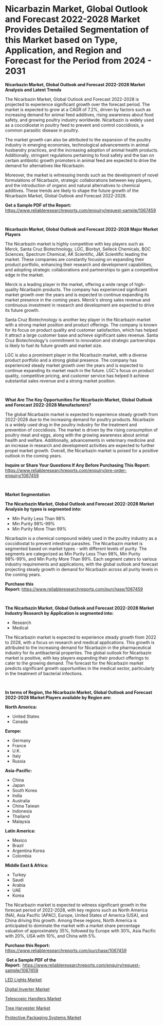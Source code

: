 <p><h1>Nicarbazin Market, Global Outlook and Forecast 2022-2028 Market Provides Detailed Segmentation of this Market based on Type, Application, and Region and Forecast for the Period from 2024 - 2031</h1></p><p><strong>Nicarbazin Market, Global Outlook and Forecast 2022-2028 Market Analysis and Latest Trends</strong></p>
<p><p>The Nicarbazin Market, Global Outlook and Forecast 2022-2028 is projected to experience significant growth over the forecast period. The market is expected to grow at a CAGR of 7.2%, driven by factors such as increasing demand for animal feed additives, rising awareness about food safety, and growing poultry industry worldwide. Nicarbazin is widely used as a coccidiostat in poultry feed to prevent and control coccidiosis, a common parasitic disease in poultry. </p><p>The market growth can also be attributed to the expansion of the poultry industry in emerging economies, technological advancements in animal husbandry practices, and the increasing adoption of animal health products. Additionally, stringent regulations pertaining to food safety and the ban on certain antibiotic growth promoters in animal feed are expected to drive the demand for alternatives like Nicarbazin.</p><p>Moreover, the market is witnessing trends such as the development of novel formulations of Nicarbazin, strategic collaborations between key players, and the introduction of organic and natural alternatives to chemical additives. These trends are likely to shape the future growth of the Nicarbazin Market, Global Outlook and Forecast 2022-2028.</p></p>
<p><strong>Get a Sample PDF of the Report:&nbsp;</strong> <a href="https://www.reliableresearchreports.com/enquiry/request-sample/1067459">https://www.reliableresearchreports.com/enquiry/request-sample/1067459</a></p>
<p>&nbsp;</p>
<p><strong>Nicarbazin Market, Global Outlook and Forecast 2022-2028 Major Market Players</strong></p>
<p><p>The Nicarbazin market is highly competitive with key players such as Merck, Santa Cruz Biotechnology, LGC, Biorbyt, Selleck Chemicals, BOC Sciences, Spectrum Chemical, AK Scientific, J&K Scientific leading the market. These companies are constantly focusing on expanding their product portfolio, enhancing their research and development capabilities, and adopting strategic collaborations and partnerships to gain a competitive edge in the market.</p><p>Merck is a leading player in the market, offering a wide range of high-quality Nicarbazin products. The company has experienced significant market growth over the years and is expected to continue expanding its market presence in the coming years. Merck's strong sales revenue and continuous investment in research and development are expected to drive its future growth.</p><p>Santa Cruz Biotechnology is another key player in the Nicarbazin market with a strong market position and product offerings. The company is known for its focus on product quality and customer satisfaction, which has helped it attract a large customer base and achieve significant sales revenue. Santa Cruz Biotechnology's commitment to innovation and strategic partnerships is likely to fuel its future growth and market size.</p><p>LGC is also a prominent player in the Nicarbazin market, with a diverse product portfolio and a strong global presence. The company has experienced steady market growth over the years and is expected to continue expanding its market reach in the future. LGC's focus on product quality, competitive pricing, and customer service has helped it achieve substantial sales revenue and a strong market position.</p></p>
<p>&nbsp;</p>
<p><strong>What Are The Key Opportunities For Nicarbazin Market, Global Outlook and Forecast 2022-2028 Manufacturers?</strong></p>
<p><p>The global Nicarbazin market is expected to experience steady growth from 2022-2028 due to the increasing demand for poultry products. Nicarbazin is a widely used drug in the poultry industry for the treatment and prevention of coccidiosis. The market is driven by the rising consumption of poultry meat and eggs, along with the growing awareness about animal health and welfare. Additionally, advancements in veterinary medicine and an increase in research and development activities are expected to further propel market growth. Overall, the Nicarbazin market is poised for a positive outlook in the coming years.</p></p>
<p><strong>Inquire or Share Your Questions If Any Before Purchasing This Report:</strong> <a href="https://www.reliableresearchreports.com/enquiry/pre-order-enquiry/1067459">https://www.reliableresearchreports.com/enquiry/pre-order-enquiry/1067459</a></p>
<p>&nbsp;</p>
<p><strong>Market Segmentation</strong></p>
<p><strong>The Nicarbazin Market, Global Outlook and Forecast 2022-2028 Market Analysis by types is segmented into:</strong></p>
<p><ul><li>Min Purity Less Than 98%</li><li>Min Purity 98%-99%</li><li>Min Purity More Than 99%</li></ul></p>
<p><p>Nicarbazin is a chemical compound widely used in the poultry industry as a coccidiostat to prevent intestinal parasites. The Nicarbazin market is segmented based on market types - with different levels of purity. The segments are categorized as Min Purity Less Than 98%, Min Purity 98%-99%, and Min Purity More Than 99%. Each segment caters to various industry requirements and applications, with the global outlook and forecast projecting steady growth in demand for Nicarbazin across all purity levels in the coming years.</p></p>
<p><strong>Purchase this Report:&nbsp;</strong><a href="https://www.reliableresearchreports.com/purchase/1067459">https://www.reliableresearchreports.com/purchase/1067459</a></p>
<p>&nbsp;</p>
<p><strong>The Nicarbazin Market, Global Outlook and Forecast 2022-2028 Market Industry Research by Application is segmented into:</strong></p>
<p><ul><li>Research</li><li>Medical</li></ul></p>
<p><p>The Nicarbazin market is expected to experience steady growth from 2022 to 2028, with a focus on research and medical applications. This growth is attributed to the increasing demand for Nicarbazin in the pharmaceutical industry for its antibacterial properties. The global outlook for Nicarbazin market is positive, with key players expanding their product offerings to cater to the growing demand. The forecast for the Nicarbazin market predicts significant growth opportunities in the medical sector, particularly in the treatment of bacterial infections.</p></p>
<p>&nbsp;</p>
<p><strong>In terms of Region, the Nicarbazin Market, Global Outlook and Forecast 2022-2028 Market Players available by Region are:</strong></p>
<p>
    <p> <strong> North America: </strong>
        <ul>
            <li>United States</li>
            <li>Canada</li>
        </ul>
        </p> 
    <p> <strong> Europe: </strong>
        <ul>
            <li>Germany</li>
            <li>France</li>
            <li>U.K.</li>
            <li>Italy</li>
            <li>Russia</li>
        </ul>
        </p> 
    <p> <strong> Asia-Pacific: </strong>
        <ul>
            <li>China</li>
            <li>Japan</li>
            <li>South Korea</li>
            <li>India</li>
            <li>Australia</li>
            <li>China Taiwan</li>
            <li>Indonesia</li>
            <li>Thailand</li>
            <li>Malaysia</li>
        </ul>
        </p> 
    <p> <strong> Latin America: </strong>
        <ul>
            <li>Mexico</li>
            <li>Brazil</li>
            <li>Argentina Korea</li>
            <li>Colombia</li>
        </ul>
        </p> 
    <p> <strong> Middle East & Africa: </strong>
        <ul>
            <li>Turkey</li>
            <li>Saudi</li>
            <li>Arabia</li>
            <li>UAE</li>
            <li>Korea</li>
        </ul>
    </p>
    </p>
<p><p>The Nicarbazin market is expected to witness significant growth in the forecast period of 2022-2028, with key regions such as North America (NA), Asia Pacific (APAC), Europe, United States of America (USA), and China driving this growth. Among these regions, North America is anticipated to dominate the market with a market share percentage valuation of approximately 35%, followed by Europe with 30%, Asia Pacific with 20%, USA with 10%, and China with 5%.</p></p>
<p><strong>Purchase this Report: </strong><a href="https://www.reliableresearchreports.com/purchase/1067459">https://www.reliableresearchreports.com/purchase/1067459</a></p>
<p>&nbsp;<strong>Get a Sample PDF of the Report:&nbsp;&nbsp;</strong><a href="https://www.reliableresearchreports.com/enquiry/request-sample/1067459">https://www.reliableresearchreports.com/enquiry/request-sample/1067459</a></p>
<p><strong></strong></p>
<p><p><a href="https://medium.com/@patriciaday39/led-lights-market-size-reveals-the-best-marketing-channels-in-global-industry-40a0348c1994">LED Lights Market</a></p><p><a href="https://medium.com/p/cb2b89b7359e/edit">Digital Inverter Market</a></p><p><a href="https://medium.com/@leliajewess/telescopic-handlers-market-exploring-market-share-market-trends-and-future-growth-09bdbc3ace9c">Telescopic Handlers Market</a></p><p><a href="https://medium.com/@leliajewess/tree-harvester-market-research-report-its-history-and-forecast-2024-to-2031-37f82908c75f">Tree Harvester Market</a></p><p><a href="https://medium.com/@vincentalvarez1980/decoding-protective-packaging-systems-market-metrics-market-share-trends-and-growth-patterns-fbaad32a6abf">Protective Packaging Systems Market</a></p></p>